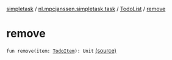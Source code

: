 [simpletask](../../index.md) / [nl.mpcjanssen.simpletask.task](../index.md) / [TodoList](index.md) / [remove](.)

# remove

`fun remove(item: `[`TodoItem`](../../nl.mpcjanssen.simpletask.dao.gentodo/-todo-item/index.md)`): Unit` [(source)](https://github.com/mpcjanssen/simpletask-android/blob/master/src/main/java/nl/mpcjanssen/simpletask/task/TodoList.kt#L106)
